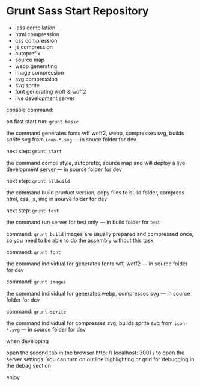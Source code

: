 # Grunt Sass Start Repository

- less compilation
- html compression
- css compression
- js compression
- autoprefix
- source map
- webp generating
- image compression
- svg compression
- svg sprite
- font generating woff & woff2
- live development server

console command:

on first start run: `grunt basic`

the command generates fonts wff woff2, webp, compresses svg,
builds sprite svg from `icon-*.svg` — in souce folder for dev


next step: `grunt start`

the command compil style, autoprefix, source map and will deploy a live development
server — in source folder for dev


next step: `grunt allbuild`

the command build pruduct version, copy files to build folder,
compress html, css, js, img  in sourve folder for dev


next step: `grunt test`

the command run server for test only — in build folder for test

command: `grunt build`
images are usually prepared and compressed once,
so you need to be able to do the assembly without this task


command: `grunt font`

the command individual for generates fonts
wff, woff2 — in source folder for dev


command: `grunt images`

the command individual for generates
webp, compresses svg — in source folder for dev


command: `grunt sprite`

the command individual for compresses svg,
builds sprite svg from `icon-*.svg` — in source folder for dev

when developing

open the second tab in the browser
http: // localhost: 3001 /
to open the server settings.
You can turn on outline highlighting or grid for debugging
in the debag section

enjoy
